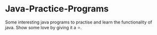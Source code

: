 # Java-Practice-Programs
Some interesting java programs to practise and learn the functionality of java. Show some love by giving it a ⭐.
##

